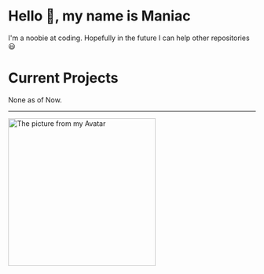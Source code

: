 # Hello 👋, my name is Maniac
I'm a noobie at coding. Hopefully in the future I can help other repositories 😃

# Current Projects
None as of Now.


---
<p align="left">
  <img width="300" src="https://github.com/Maniacxxx/Maniacxxx/blob/main/github_avatar.jpg?raw=true" alt="The picture from my Avatar"/>
</p>
